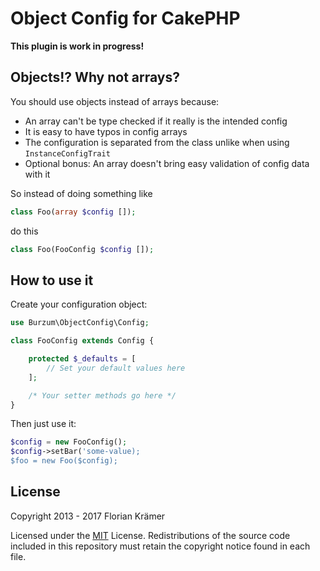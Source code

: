 # Object Config for CakePHP

**This plugin is work in progress!**

## Objects!? Why not arrays?

You should use objects instead of arrays because:

* An array can't be type checked if it really is the intended config
* It is easy to have typos in config arrays
* The configuration is separated from the class unlike when using `InstanceConfigTrait`
* Optional bonus: An array doesn't bring easy validation of config data with it

So instead of doing something like 

```php
class Foo(array $config []);
```

do this

```php
class Foo(FooConfig $config []);
```

## How to use it

Create your configuration object:

```php
use Burzum\ObjectConfig\Config;

class FooConfig extends Config {

	protected $_defaults = [
		// Set your default values here
	];

	/* Your setter methods go here */
}
```

Then just use it:

```php
$config = new FooConfig();
$config->setBar('some-value);
$foo = new Foo($config);
````

## License

Copyright 2013 - 2017 Florian Krämer

Licensed under the [MIT](http://www.opensource.org/licenses/mit-license.php) License. Redistributions of the source code included in this repository must retain the copyright notice found in each file.

